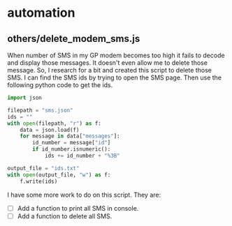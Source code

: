 # automation
## others/delete_modem_sms.js
When number of SMS in my GP modem becomes too high it fails to decode and display those messages. It doesn't even allow me to delete those message. So, I research for a bit and created this script to delete those SMS. I can find the SMS ids by trying to open the SMS page. Then use the following python code to get the ids.
```python
import json

filepath = "sms.json"
ids = ""
with open(filepath, "r") as f:
    data = json.load(f)
    for message in data["messages"]:
        id_number = message["id"]
        if id_number.isnumeric():
            ids += id_number + "%3B"

output_file = "ids.txt"
with open(output_file, "w") as f:
    f.write(ids)
```
I have some more work to do on this script. They are:
* [ ] Add a function to print all SMS in console.
* [ ] Add a function to delete all SMS.
